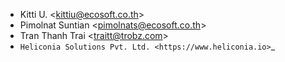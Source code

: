 - Kitti U. \<<kittiu@ecosoft.co.th>\>
- Pimolnat Suntian \<<pimolnats@ecosoft.co.th>\>
- Tran Thanh Trai \<<traitt@trobz.com>\>
- `Heliconia Solutions Pvt. Ltd. <https://www.heliconia.io>`_
